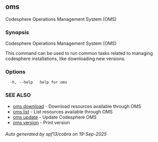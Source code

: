 ## oms

Codesphere Operations Management System (OMS)

### Synopsis

Codesphere Operations Management System (OMS)

This command can be used to run common tasks related to managing codesphere installations,
like downloading new versions.

### Options

```
  -h, --help   help for oms
```

### SEE ALSO

* [oms download](oms_download.md)	 - Download resources available through OMS
* [oms list](oms_list.md)	 - List resources available through OMS
* [oms update](oms_update.md)	 - Update Codesphere OMS
* [oms version](oms_version.md)	 - Print version

###### Auto generated by spf13/cobra on 19-Sep-2025
